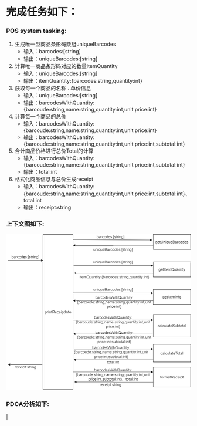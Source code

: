 # 完成任务如下：
### POS system tasking:
1. 生成唯一型商品条形码数组uniqueBarcodes
    - 输入：barcodes:[string]
    - 输出：uniqueBarcodes:[string]
2. 计算唯一商品条形码对应的数量itemQuantity
    - 输入：uniqueBarcodes:[string]
    - 输出：itemQuantity:{barcodes:string,quantity:int}
3. 获取每一个商品的名称 . 单价信息
    - 输入：uniqueBarcodes:[string]
    - 输出：barcodesWithQuantity:{barcoude:string,name:string,quantity:int,unit price:int}
4. 计算每一个商品的总价
    - 输入：barcodesWithQuantity:{barcoude:string,name:string,quantity:int,unit price:int}
    - 输出：barcodesWithQuantity:{barcoude:string,name:string,quantity:int,unit price:int,subtotal:int}
5. 合计商品价格进行总价Total的计算
    - 输入：barcodesWithQuantity:{barcoude:string,name:string,quantity:int,unit price:int,subtotal:int}
    - 输出：total:int
6. 格式化商品信息与总价生成receipt
    - 输入：barcodesWithQuantity:{barcoude:string,name:string,quantity:int,unit price:int,subtotal:int}、total:int
    - 输出：receipt:string
### 上下文图如下:
![加载失败](https://github.com/wyuefzhuol/POS-system/blob/master/POSsystem.png)
### PDCA分析如下:
| 
